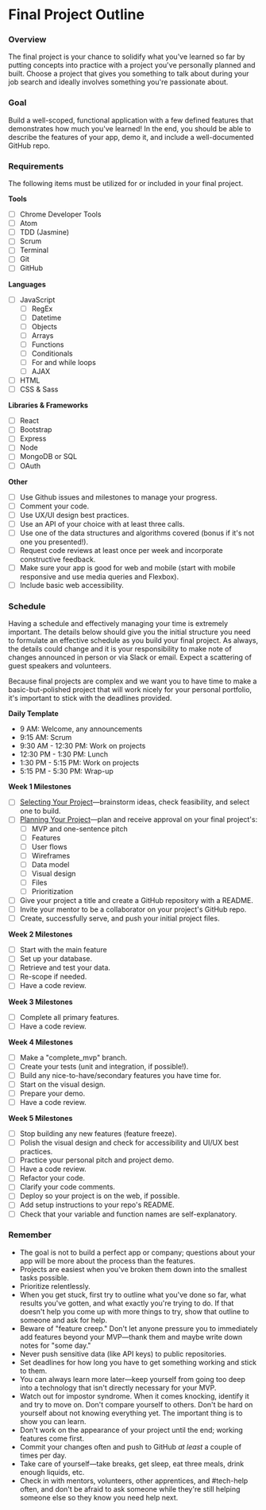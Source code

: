 # Final Project Outline

### Overview
The final project is your chance to solidify what you've learned so far by putting concepts into practice with a project you've personally planned and built. Choose a project that gives you something to talk about during your job search and ideally involves something you're passionate about.

### Goal
Build a well-scoped, functional application with a few defined features that demonstrates how much you've learned! In the end, you should be able to describe the features of your app, demo it, and include a well-documented GitHub repo.

### Requirements
The following items must be utilized for or included in your final project.

**Tools**
- [ ] Chrome Developer Tools
- [ ] Atom
- [ ] TDD (Jasmine)
- [ ] Scrum
- [ ] Terminal
- [ ] Git
- [ ] GitHub

**Languages**
- [ ] JavaScript
  - [ ] RegEx
  - [ ] Datetime
  - [ ] Objects
  - [ ] Arrays
  - [ ] Functions
  - [ ] Conditionals
  - [ ] For and while loops
  - [ ] AJAX
- [ ] HTML
- [ ] CSS & Sass

**Libraries & Frameworks**
- [ ] React
- [ ] Bootstrap
- [ ] Express
- [ ] Node
- [ ] MongoDB or SQL
- [ ] OAuth

**Other**
- [ ] Use Github issues and milestones to manage your progress.
- [ ] Comment your code.
- [ ] Use UX/UI design best practices.
- [ ] Use an API of your choice with at least three calls.
- [ ] Use one of the data structures and algorithms covered (bonus if it's not one you presented!).
- [ ] Request code reviews at least once per week and incorporate constructive feedback.
- [ ] Make sure your app is good for web and mobile (start with mobile responsive and use media queries and Flexbox).
- [ ] Include basic web accessibility.

### Schedule
Having a schedule and effectively managing your time is extremely important. The details below should give you the initial structure you need to formulate an effective schedule as you build your final project. As always, the details could change and it is your responsibility to make note of changes announced in person or via Slack or email. Expect a scattering of guest speakers and volunteers.

Because final projects are complex and we want you to have time to make a basic-but-polished project that will work nicely for your personal portfolio, it's important to stick with the deadlines provided. 

**Daily Template**
- 9 AM: Welcome, any announcements
- 9:15 AM: Scrum
- 9:30 AM - 12:30 PM: Work on projects
- 12:30 PM - 1:30 PM: Lunch
- 1:30 PM - 5:15 PM: Work on projects 
- 5:15 PM - 5:30 PM: Wrap-up

**Week 1 Milestones**

- [ ] [Selecting Your Project](https://github.com/Techtonica/curriculum/blob/master/projects/final-project/selecting-your-project.md)—brainstorm ideas, check feasibility, and select one to build.
- [ ] [Planning Your Project](https://github.com/Techtonica/curriculum/blob/master/projects/final-project/planning-your-project.md)—plan and receive approval on your final project's:
    - [ ] MVP and one-sentence pitch
    - [ ] Features
    - [ ] User flows
    - [ ] Wireframes
    - [ ] Data model
    - [ ] Visual design
    - [ ] Files
    - [ ] Prioritization
- [ ] Give your project a title and create a GitHub repository with a README.
- [ ] Invite your mentor to be a collaborator on your project's GitHub repo.
- [ ] Create, successfully serve, and push your initial project files.

**Week 2 Milestones**

- [ ] Start with the main feature
- [ ] Set up your database.
- [ ] Retrieve and test your data.
- [ ] Re-scope if needed.
- [ ] Have a code review.

**Week 3 Milestones**

- [ ] Complete all primary features.
- [ ] Have a code review.

**Week 4 Milestones**
- [ ] Make a "complete_mvp" branch.
- [ ] Create your tests (unit and integration, if possible!).
- [ ] Build any nice-to-have/secondary features you have time for.
- [ ] Start on the visual design.
- [ ] Prepare your demo.
- [ ] Have a code review.

**Week 5 Milestones**
- [ ] Stop building any new features (feature freeze).
- [ ] Polish the visual design and check for accessibility and UI/UX best practices.
- [ ] Practice your personal pitch and project demo.
- [ ] Have a code review.
- [ ] Refactor your code.
- [ ] Clarify your code comments.
- [ ] Deploy so your project is on the web, if possible.
- [ ] Add setup instructions to your repo's README.
- [ ] Check that your variable and function names are self-explanatory. 

### Remember
- The goal is not to build a perfect app or company; questions about your app will be more about the process than the features.
- Projects are easiest when you've broken them down into the smallest tasks possible. 
- Prioritize relentlessly.
- When you get stuck, first try to outline what you've done so far, what results you've gotten, and what exactly you're trying to do. If that doesn't help you come up with more things to try, show that outline to someone and ask for help.
- Beware of "feature creep." Don't let anyone pressure you to immediately add features beyond your MVP—thank them and maybe write down notes for "some day."
- Never push sensitive data (like API keys) to public repositories.
- Set deadlines for how long you have to get something working and stick to them.
- You can always learn more later—keep yourself from going too deep into a technology that isn't directly necessary for your MVP.
- Watch out for impostor syndrome. When it comes knocking, identify it and try to move on. Don't compare yourself to others. Don't be hard on yourself about not knowing everything yet. The important thing is to show you can learn. 
- Don't work on the appearance of your project until the end; working features come first.
- Commit your changes often and push to GitHub _at least_ a couple of times per day.
- Take care of yourself—take breaks, get sleep, eat three meals, drink enough liquids, etc.
- Check in with mentors, volunteers, other apprentices, and #tech-help often, and don't be afraid to ask someone while they're still helping someone else so they know you need help next.
